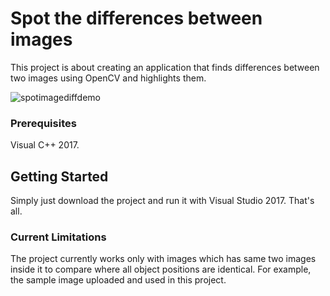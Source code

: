 # Spot the differences between images

This project is about creating an application that finds differences between two images using OpenCV and highlights them.

![spotimagediffdemo](https://user-images.githubusercontent.com/6997585/36039668-643029d0-0ded-11e8-98fd-dad24d2c0df0.png)

### Prerequisites

Visual C++ 2017.

## Getting Started

Simply just download the project and run it with Visual Studio 2017. That's all.


### Current Limitations

The project currently works only with images which has same two images inside it to compare where all object positions are identical. For example, the sample
image uploaded and used in this project.
